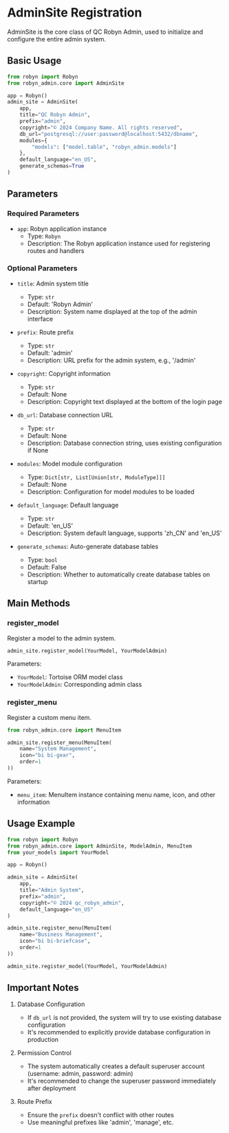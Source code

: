 # AdminSite Registration

AdminSite is the core class of QC Robyn Admin, used to initialize and configure the entire admin system.

## Basic Usage

```python
from robyn import Robyn
from robyn_admin.core import AdminSite

app = Robyn()
admin_site = AdminSite(
    app,
    title="QC Robyn Admin",
    prefix="admin",
    copyright="© 2024 Company Name. All rights reserved",
    db_url="postgresql://user:password@localhost:5432/dbname",
    modules={
        "models": ["model.table", "robyn_admin.models"]
    },
    default_language="en_US",
    generate_schemas=True
)
```

## Parameters

### Required Parameters

- `app`: Robyn application instance
    - Type: `Robyn`
    - Description: The Robyn application instance used for registering routes and handlers

### Optional Parameters

- `title`: Admin system title
    - Type: `str`
    - Default: 'Robyn Admin'
    - Description: System name displayed at the top of the admin interface

- `prefix`: Route prefix
    - Type: `str`
    - Default: 'admin'
    - Description: URL prefix for the admin system, e.g., '/admin'

- `copyright`: Copyright information
    - Type: `str`
    - Default: None
    - Description: Copyright text displayed at the bottom of the login page

- `db_url`: Database connection URL
    - Type: `str`
    - Default: None
    - Description: Database connection string, uses existing configuration if None

- `modules`: Model module configuration
    - Type: `Dict[str, List[Union[str, ModuleType]]]`
    - Default: None
    - Description: Configuration for model modules to be loaded

- `default_language`: Default language
    - Type: `str`
    - Default: 'en_US'
    - Description: System default language, supports 'zh_CN' and 'en_US'

- `generate_schemas`: Auto-generate database tables
    - Type: `bool`
    - Default: False
    - Description: Whether to automatically create database tables on startup

## Main Methods

### register_model

Register a model to the admin system.

```python
admin_site.register_model(YourModel, YourModelAdmin)
```

Parameters:
- `YourModel`: Tortoise ORM model class
- `YourModelAdmin`: Corresponding admin class

### register_menu

Register a custom menu item.

```python
from robyn_admin.core import MenuItem

admin_site.register_menu(MenuItem(
    name="System Management",
    icon="bi bi-gear",
    order=1
))
```

Parameters:
- `menu_item`: MenuItem instance containing menu name, icon, and other information

## Usage Example

```python
from robyn import Robyn
from robyn_admin.core import AdminSite, ModelAdmin, MenuItem
from your_models import YourModel

app = Robyn()

admin_site = AdminSite(
    app,
    title="Admin System",
    prefix="admin",
    copyright="© 2024 qc_robyn_admin",
    default_language="en_US"
)

admin_site.register_menu(MenuItem(
    name="Business Management",
    icon="bi bi-briefcase",
    order=1
))

admin_site.register_model(YourModel, YourModelAdmin)
```

## Important Notes

1. Database Configuration
    - If `db_url` is not provided, the system will try to use existing database configuration
    - It's recommended to explicitly provide database configuration in production

2. Permission Control
    - The system automatically creates a default superuser account (username: admin, password: admin)
    - It's recommended to change the superuser password immediately after deployment

3. Route Prefix
    - Ensure the `prefix` doesn't conflict with other routes
    - Use meaningful prefixes like 'admin', 'manage', etc. 